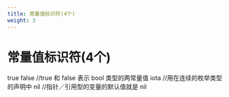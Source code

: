 ```yaml
---
title: 常量值标识符(4个)
weight: 3
---
```

# 常量值标识符(4个)
true false  //true 和 false 表示 bool 类型的两常量值
iota   //用在连续的枚举类型的声明中
nil   //指针／引用型的变量的默认值就是 nil